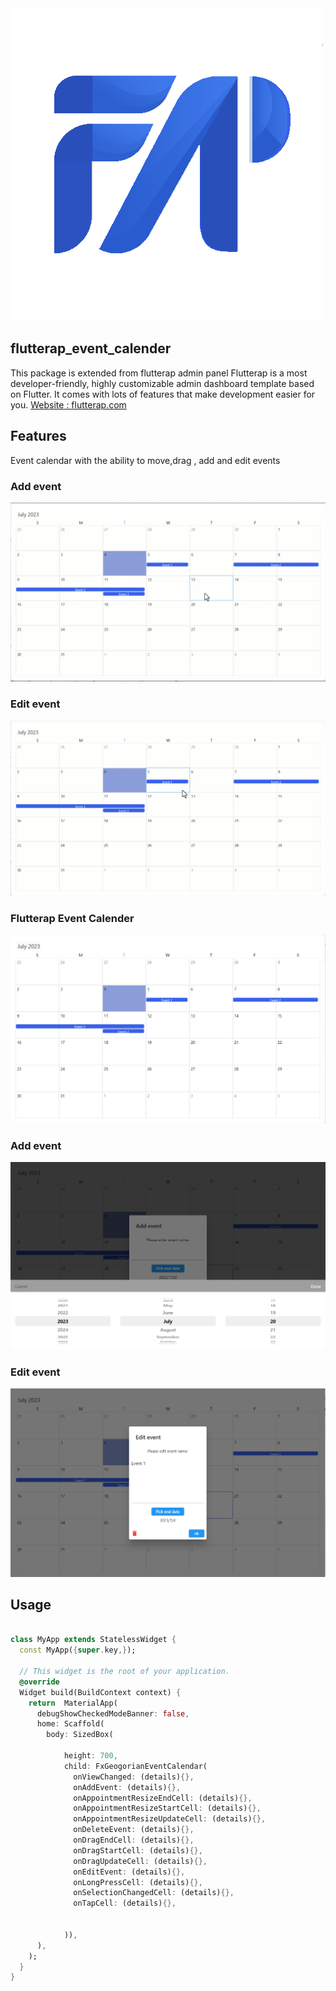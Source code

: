 
<img src="https://github.com/flutterap59/flutterap_event_calendar/raw/main/assets/images/flutterap_logo.png" />

## flutterap_event_calender

This package is extended from flutterap admin panel Flutterap is a most developer-friendly, highly customizable admin dashboard template based on Flutter. It comes with lots of features that make development easier for you.
<a href="https://flutterap.com" rel="nofollow">Website : flutterap.com</a>
##

## Features

Event calendar with the ability to move,drag , add and edit events

### Add event
<img src="https://github.com/flutterap59/flutterap_event_calendar/raw/main/assets/gifs/calendar1_gif.gif" />


### Edit event
<img src="https://github.com/flutterap59/flutterap_event_calendar/raw/main/assets/gifs/calendar2_gif.gif" />


### Flutterap Event Calender
<img src="https://github.com/flutterap59/flutterap_event_calendar/raw/main/assets/images/calendar2.png" />


### Add event
<img src="https://github.com/flutterap59/flutterap_event_calendar/raw/main/assets/images/calendar3.png" />


### Edit event
<img src="https://github.com/flutterap59/flutterap_event_calendar/raw/main/assets/images/calendar4.png" />


## Usage
```dart

class MyApp extends StatelessWidget {
  const MyApp({super.key,});

  // This widget is the root of your application.
  @override
  Widget build(BuildContext context) {
    return  MaterialApp(
      debugShowCheckedModeBanner: false,
      home: Scaffold(
        body: SizedBox(

            height: 700,
            child: FxGeogorianEventCalendar(
              onViewChanged: (details){},
              onAddEvent: (details){},
              onAppointmentResizeEndCell: (details){},
              onAppointmentResizeStartCell: (details){},
              onAppointmentResizeUpdateCell: (details){},
              onDeleteEvent: (details){},
              onDragEndCell: (details){},
              onDragStartCell: (details){},
              onDragUpdateCell: (details){},
              onEditEvent: (details){},
              onLongPressCell: (details){},
              onSelectionChangedCell: (details){},
              onTapCell: (details){},


            )),
      ),
    );
  }
}
```

